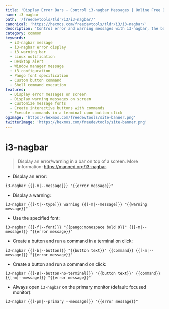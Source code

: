 ```yaml
---
title: 'Display Error Bars - Control i3-nagbar Messages | Online Free DevTools by Hexmos'
name: i3-nagbar
path: '/freedevtools/tldr/i3/i3-nagbar/'
canonical: 'https://hexmos.com/freedevtools/tldr/i3/i3-nagbar/'
description: 'Control error and warning messages with i3-nagbar, the bar display tool for i3 window manager. Customize message types and actions. Free online tool, no registration required.'
category: common
keywords:
  - i3-nagbar message
  - i3-nagbar error display
  - i3 warning bar
  - Linux notification
  - Desktop alert
  - Window manager message
  - i3 configuration
  - Pango font specification
  - Custom button command
  - Shell command execution
features:
  - Display error messages on screen
  - Display warning messages on screen
  - Customize message fonts
  - Create interactive buttons with commands
  - Execute commands in a terminal upon button click
ogImage: 'https://hexmos.com/freedevtools/site-banner.png'
twitterImage: 'https://hexmos.com/freedevtools/site-banner.png'
---
```


# i3-nagbar

> Display an error/warning in a bar on top of a screen.
> More information: <https://manned.org/i3-nagbar>.

- Display an error:

`i3-nagbar {{[-m|--message]}} "{{error message}}"`

- Display a warning:

`i3-nagbar {{[-t|--type]}} warning {{[-m|--message]}} "{{warning message}}"`

- Use the specified font:

`i3-nagbar {{[-f|--font]}} "{{pango:monospace bold 9}}" {{[-m|--message]}} "{{error message}}"`

- Create a button and run a command in a terminal on click:

`i3-nagbar {{[-b|--button]}} "{{button text}}" {{command}} {{[-m|--message]}} "{{error message}}"`

- Create a button and run a command on click:

`i3-nagbar {{[-B|--button-no-terminal]}} "{{button text}}" {{command}} {{[-m|--message]}} "{{error message}}"`

- Always open `i3-nagbar` on the primary monitor (default: focused monitor):

`i3-nagbar {{[-pm|--primary --message]}} "{{error message}}"`
